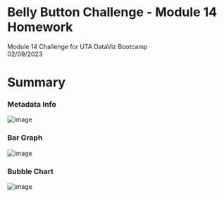 # Belly Button Challenge - Module 14 Homework
Module 14 Challenge for UTA DataViz Bootcamp\
02/09/2023

# Summary

### Metadata Info

![image](https://user-images.githubusercontent.com/36682023/218290108-232f575b-c836-432a-a300-7c82eb35a31b.png)

### Bar Graph

![image](https://user-images.githubusercontent.com/36682023/218290126-68578c70-21a9-4b6f-9c7c-3e9c5e3e9acc.png)

### Bubble Chart

![image](https://user-images.githubusercontent.com/36682023/218290134-f2278dc2-67e9-4457-b03b-d063eda3ec81.png)
